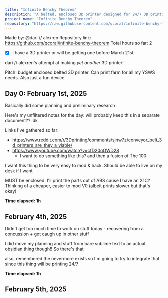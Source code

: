 ```yaml
---
title: "Infinite Benchy Theorem"
description: "A belted, enclosed 3D printer designed for 24/7 3D printing"
project_name: "Infinite Benchy Theorem"
repository: "https://raw.githubusercontent.com/qcoral/infinite-benchy-theorem/refs/heads/main/journal.md"
---
```

Made by: @dari // alexren
Repository link: https://github.com/qcoral/infinite-benchy-theorem
Total hours so far: 2
- [x] I have a 3D printer or will be getting one before March 21st

dari // alexren's attempt at making *yet another* 3D printer!

Pitch: budget enclosed belted 3D printer. Can print farm for all my YSWS needs. Also just a fun device
## Day 0: February 1st, 2025

Basically did some planning and preliminary research

Here's my unfiltered notes for the day: will probably keep this in a separate document?? idk

Links I've gathered so far:
- https://www.reddit.com/r/3Dprinting/comments/sjnw7z/conveyor_belt_3d_printers_are_they_a_viable/
- https://www.youtube.com/watch?v=cfD20oOWD28
	- I want to do something like this? and then a fusion of The 100:

I want this thing to be very easy to mod & hack. Should be able to live on my desk if I want

MUST be enclosed. I'll print the parts out of ABS cause I have an X1C? Thinking of a cheaper, easier to mod V0 (albeit prints slower but that's okay)

**Time elapsed: 1h**

## February 4th, 2025
Didn't get too much time to work on stuff today - recovering from a concussion + got caugh up in other stuff

I did move my planning and stuff from bare sublime text to an actual obsidian thing though!! So there's that

also, remembered the nevermore exists so I'm going to try to integrate that since this thing will be printing 24/7

**Time elapsed:** **1h**

##  February 5th, 2025






